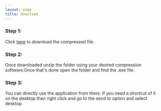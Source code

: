 ```yaml
---
layout: page
title: Download
---
```


### Step 1:
Click [here](downloallink) to download the compressed file.

### Step 2:
Once downloaded unzip the folder using your desired compression software.Once that's done open the folder and find the .exe file. 

### Step 3:
You can directly use the application from there. If you need a shortcut of it on the desktop then right click and go to the send to option and select desktop.